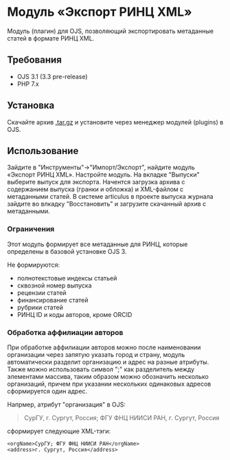 # Модуль «Экспорт РИНЦ XML»

Модуль (плагин) для OJS, позволяющий экспортировать метаданные статей в формате РИНЦ XML.

## Требования

  - OJS 3.1 (3.3 pre-release)
  - PHP 7.x

## Установка

Скачайте архив [.tar.gz](https://github.com/erikrause/RSCIExportOJSPlugin/releases/) и установите через менеджер модулей (plugins) в OJS.

## Использование

Зайдите в "Инструменты"->"Импорт/Экспорт", найдите модуль «Экспорт РИНЦ XML». Настройте модуль. На вкладке "Выпуски" выберите выпуск для экспорта. 
Начентся загрузка архива с содержанием выпуска (гранки и обложка) и XML-файлом с метаданными статей. В системе articulus в проекте выпуска журнала зайдите во влкадку "Восстановить" и загрузите скачанный архив с метаданными.

### Ограничения
Этот модуль формирует все метаданные для РИНЦ, которые определены в базовой установке OJS 3.

Не формируются:
  - полнотекстовые индексы статьей
  - сквозной номер выпуска
  - рецензии статей
  - финансирование статей
  - рубрики статей
  - РИНЦ ID и коды авторов, кроме ORCID

### Обработка аффилиации авторов
При обработке аффилиации авторов можно после наименовании организации через запятую указать город и страну, модуль автоматически разделит организацию и адрес на разные атрибуты.
Также можно использовать символ ";" как разделитель между элементами массива, таким образом можно обозначить несколько организаций, причем при указании нескольких одинаковых адресов
сформируется один адрес.

Напрмер, атрибут "организация" в OJS:
 > СурГУ, г. Сургут, Россия; ФГУ ФНЦ НИИСИ РАН, г. Сургут, Россия

сформирует следующие XML-тэги:

``` 
<orgName>СурГУ; ФГУ ФНЦ НИИСИ РАН</orgName>
<address>г. Сургут, Россия</address>
```
